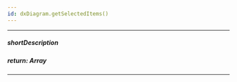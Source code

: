 ```yaml
---
id: dxDiagram.getSelectedItems()
---
```

---
##### shortDescription
<!-- Description goes here -->

##### return: Array<dxDiagramItem>
<!-- Description goes here -->

---
<!-- Description goes here -->